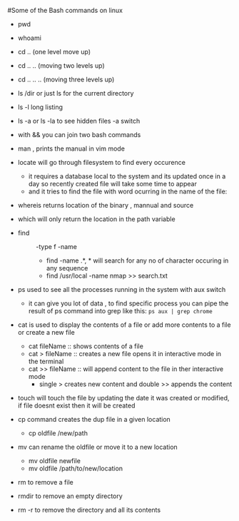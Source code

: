 #Some of the Bash commands on linux
- pwd
- whoami
- cd .. (one level move up)
- cd .. .. (moving two levels up)
- cd .. .. .. (moving three levels up)
- ls /dir or just ls for the current directory
- ls -l long listing
- ls -a or ls -la to see hidden files -a switch
- with && you can join two bash commands
- man <utility> , prints the manual in vim mode
- locate <word> will go through filesystem to find every occurence
    - it requires a database local to the system and its updated once in a day so 
    recently created file will take some time to appear
    - and it tries to find the file with word ocurring in the name of the file:
- whereis <name of the binary> returns location of the binary , mannual and source
- which <name of the binary> will only return the location in the path variable 
- find <dir path> -type f -name <name of the file> 
    - find <path> -name <some name>.*, * will search for any no of character occuring in any sequence
    - find /usr/local -name nmap >> search.txt


- ps used to see all the processes running in the system with aux switch
    - it can give you lot of data , to find specific process you can pipe the result of ps command into grep like this: `ps aux | grep chrome`

- cat is used to display the contents of a file or add more contents to a file or create a new file
    - cat fileName :: shows contents of a file
    - cat > fileName :: creates a new file opens it in interactive mode in the terminal
    - cat >> fileName :: will append content to the file in ther interactive mode
        - single > creates new content and double >> appends the content

- touch will touch the file by updating the date it was created or modified, if file doesnt exist then it will be created

- cp command creates the dup file in a given location
    - cp oldfile /new/path
- mv can rename the oldfile or move it to a new location
    - mv oldfile newfile
    - mv oldfile /path/to/new/location

- rm to remove a file
- rmdir to remove an empty directory
- rm -r to remove the directory and all its contents




